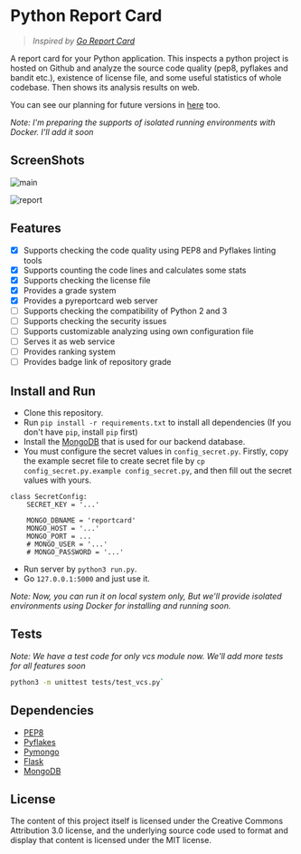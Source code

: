 # Python Report Card
> *Inspired by [Go Report Card](https://github.com/gojp/goreportcard)*

A report card for your Python application. This inspects a python project is hosted on Github and analyze the source code quality (pep8, pyflakes and bandit etc.), existence of license file, and some useful statistics of whole codebase. Then shows its analysis results on web.

You can see our planning for future versions in [here](https://github.com/mingrammer/pyreportcard/projects/1) too.

*Note: I'm preparing the supports of isolated running environments with Docker. I'll add it soon*

## ScreenShots

![main](screenshots/main.png)

![report](screenshots/report.png)

## Features

* [x] Supports checking the code quality using PEP8 and Pyflakes linting tools
* [x] Supports counting the code lines and calculates some stats
* [x] Supports checking the license file
* [x] Provides a grade system
* [x] Provides a pyreportcard web server
* [ ] Supports checking the compatibility of Python 2 and 3
* [ ] Supports checking the security issues
* [ ] Supports customizable analyzing using own configuration file
* [ ] Serves it as web service
* [ ] Provides ranking system
* [ ] Provides badge link of repository grade

## Install and Run

* Clone this repository.
* Run `pip install -r requirements.txt` to install all dependencies (If you don't have `pip`, install `pip` first)
* Install the [MongoDB](https://www.mongodb.com/) that is used for our backend database.
* You must configure the secret values in `config_secret.py`. Firstly, copy the example secret file to create secret file by `cp config_secret.py.example config_secret.py`, and then fill out the secret values with yours.

```
class SecretConfig:
    SECRET_KEY = '...'

    MONGO_DBNAME = 'reportcard'
    MONGO_HOST = '...'
    MONGO_PORT = ...
    # MONGO_USER = '...'
    # MONGO_PASSWORD = '...'
```

* Run server by `python3 run.py`.
* Go `127.0.0.1:5000` and just use it.

*Note: Now, you can run it on local system only, But we'll provide isolated environments using Docker for installing and running soon.*

## Tests

*Note: We have a test code for only vcs module now. We'll add more tests for all features soon*

```bash
python3 -m unittest tests/test_vcs.py`
```

## Dependencies
* [PEP8](http://pep8.readthedocs.io/en/release-1.7.x/)
* [Pyflakes](https://github.com/PyCQA/pyflakes)
* [Pymongo](https://github.com/mongodb/mongo-python-driver)
* [Flask](https://github.com/pallets/flask)
* [MongoDB](https://github.com/mongodb/mongo)

## License
The content of this project itself is licensed under the Creative Commons Attribution 3.0 license, and the underlying source code used to format and display that content is licensed under the MIT license.
